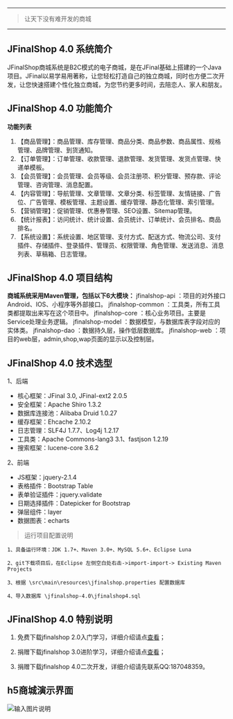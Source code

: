 ------------------------------------------------

> 让天下没有难开发的商城

------------------------------------------------
## JFinalShop 4.0 系统简介

JFinalShop商城系统是B2C模式的电子商城，是在JFinal基础上搭建的一个Java项目。JFinal以易学易用著称，让您轻松打造自己的独立商城，同时也方便二次开发，让您快速搭建个性化独立商城，为您节约更多时间，去陪恋人、家人和朋友。

## JFinalShop 4.0 功能简介

 **功能列表**
1.	【商品管理】：商品管理、库存管理、商品分类、商品参数、商品属性、规格管理、品牌管理、到货通知。
2.	【订单管理】：订单管理、收款管理、退款管理、发货管理、发货点管理、快递单模板。
3.  【会员管理】：会员管理、会员等级、会员注册项、积分管理、预存款、评论管理、咨询管理、消息配置。
4.  【内容管理】：导航管理、文章管理、文章分类、标签管理、友情链接、广告位、广告管理、模板管理、主题设置、缓存管理、静态化管理、索引管理。
5.  【营销管理】：促销管理、优惠券管理、SEO设置、Sitemap管理。
5.  【统计报表】：访问统计、统计设置、会员统计、订单统计、会员排名、商品排名。
6.  【系统设置】：系统设置、地区管理、支付方式、配送方式、物流公司、支付插件、存储插件、登录插件、管理员、权限管理、角色管理、发送消息、消息列表、草稿箱、日志管理。


## JFinalShop 4.0 项目结构
 **商城系统采用Maven管理，包括以下6大模块：**
 jfinalshop-api 	：项目的对外接口Android、IOS、小程序等外部接口。
 jfinalshop-common 	：工具类，所有工具类都提取出来写在这个项目中。
 jfinalshop-core 	：核心业务项目。主要是Service处理业务逻辑。
 jfinalshop-model 	：数据模型，与数据库表字段对应的实体类。
 jfinalshop-dao 	：数据持久层，操作低层数据库。
 jfinalshop-web 	：项目的web层，admin,shop,wap页面的显示以及控制层。


## JFinalShop 4.0 技术选型

1、后端

* 核心框架：JFinal 3.0, JFinal-ext2 2.0.5
* 安全框架：Apache Shiro 1.3.2
* 数据库连接池：Alibaba Druid 1.0.27
* 缓存框架：Ehcache 2.10.2
* 日志管理：SLF4J 1.7.7、Log4j 1.2.17
* 工具类：Apache Commons-lang3 3.1、fastjson 1.2.19
* 搜索框架：lucene-core 3.6.2

2、前端

* JS框架：jquery-2.1.4
* 表格插件：Bootstrap Table
* 表单验证插件：jquery.validate
* 日期选择插件：Datepicker for Bootstrap
* 弹层组件：layer
* 数据图表：echarts
 
> 运行项目配置说明

```
1、具备运行环境：JDK 1.7+、Maven 3.0+、MySQL 5.6+、Eclipse Luna 

2、git下载项目后，在Eclipse 左侧空白处右击->import-import-> Existing Maven Projects

3、根据 \src\main\resources\jfinalshop.properties 配置数据库

4、导入数据库 \jfinalshop-4.0\jfinalshop4.sql

```

## JFinalShop 4.0 特别说明

1. 免费下载jfinalshop 2.0入门学习，详细介绍请点[查看](https://git.oschina.net/hycx227/jfinalshop-2.0)；

2. 捐赠下载jfinalshop 3.0进阶学习，详细介绍请点[查看](https://git.oschina.net/hycx227/jfinalshop-2.0)；

3. 捐赠下载jfinalshop 4.0二次开发，详细介绍请先联系QQ:187048359。

## h5商城演示界面
![输入图片说明](https://static.oschina.net/uploads/space/2017/0214/192610_xnZT_566102.png "h5商城演示界面")

